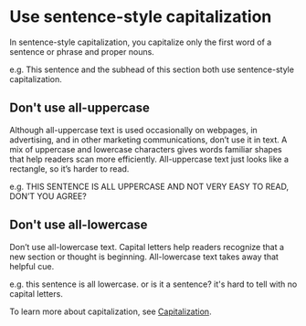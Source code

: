 # Use sentence-style capitalization

In sentence-style capitalization, you capitalize only the first word of a sentence or phrase and proper nouns.

e.g. This sentence and the subhead of this section both use sentence-style capitalization.

## Don't use all-uppercase

Although all-uppercase text is used occasionally on webpages, in advertising, and in other marketing communications, don’t use it in text. A mix of uppercase and lowercase characters gives words familiar shapes that help readers scan more efficiently. All-uppercase text just looks like a rectangle, so it’s harder to
read.

e.g. THIS SENTENCE IS ALL UPPERCASE AND NOT VERY EASY TO READ, DON’T YOU AGREE?

## Don't use all-lowercase

Don’t use all-lowercase text. Capital letters help readers recognize that a new section or thought is beginning. All-lowercase text
takes away that helpful cue.

e.g. this sentence is all lowercase. or is it a sentence? it's hard to tell with no capital letters.

To learn more about capitalization, see [Capitalization](~/capitalization.md).
